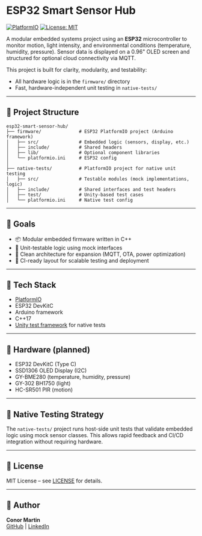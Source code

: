 # ESP32 Smart Sensor Hub

[![PlatformIO](https://img.shields.io/badge/platformio-esp32-blue.svg)](https://platformio.org/)
[![License: MIT](https://img.shields.io/badge/License-MIT-yellow.svg)](LICENSE)

A modular embedded systems project using an **ESP32** microcontroller to monitor motion, light intensity, and environmental conditions (temperature, humidity, pressure). Sensor data is displayed on a 0.96" OLED screen and structured for optional cloud connectivity via MQTT.

This project is built for clarity, modularity, and testability:

- All hardware logic is in the `firmware/` directory
- Fast, hardware-independent unit testing in `native-tests/`

---

## 📁 Project Structure

```text
esp32-smart-sensor-hub/
├── firmware/              # ESP32 PlatformIO project (Arduino framework)
│   ├── src/               # Embedded logic (sensors, display, etc.)
│   ├── include/           # Shared headers
│   ├── lib/               # Optional component libraries
│   └── platformio.ini     # ESP32 config
│
├── native-tests/          # PlatformIO project for native unit testing
│   ├── src/               # Testable modules (mock implementations, logic)
│   ├── include/           # Shared interfaces and test headers
│   ├── test/              # Unity-based test cases
│   └── platformio.ini     # Native test config
```

---

## 🚀 Goals

- 📦 Modular embedded firmware written in C++
- 🥪 Unit-testable logic using mock interfaces
- 🌱 Clean architecture for expansion (MQTT, OTA, power optimization)
- 🤖 CI-ready layout for scalable testing and deployment

---

## 🧰 Tech Stack

- [PlatformIO](https://platformio.org/)
- ESP32 DevKitC
- Arduino framework
- C++17
- [Unity test framework](https://github.com/ThrowTheSwitch/Unity) for native tests

---

## 🔧 Hardware (planned)

- ESP32 DevKitC (Type C)
- SSD1306 OLED Display (I2C)
- GY-BME280 (temperature, humidity, pressure)
- GY-302 BH1750 (light)
- HC-SR501 PIR (motion)

---

## 🥪 Native Testing Strategy

The `native-tests/` project runs host-side unit tests that validate embedded logic using mock sensor classes. This allows rapid feedback and CI/CD integration without requiring hardware.

---

## 📜 License

MIT License – see [LICENSE](LICENSE) for details.

---

## 👤 Author

**Conor Martin**  
[GitHub](https://github.com/conor-martin) | [LinkedIn](https://www.linkedin.com/in/conor-martin)
